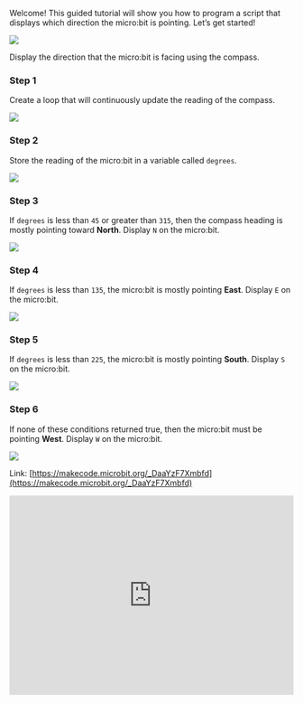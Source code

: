 Welcome! This guided tutorial will show you how to program a script that displays which direction the micro:bit is pointing. Let’s get started!

![](https://i.imgur.com/uH9kHQH.png)

Display the direction that the micro:bit is facing using the compass.

### Step 1

Create a loop that will continuously update the reading of the compass.

![](https://i.imgur.com/ZvGUMpi.png)

### Step 2

Store the reading of the micro:bit in a variable called `degrees`.

![](https://i.imgur.com/xvMBxR1.png)

### Step 3

If `degrees` is less than `45` or greater than `315`, then the compass heading is mostly pointing toward **North**. Display `N` on the micro:bit.

![](https://i.imgur.com/BGql1YN.png)

### Step 4

If `degrees` is less than `135`, the micro:bit is mostly pointing **East**. Display `E` on the micro:bit.

![](https://i.imgur.com/RwGe218.png)

### Step 5

If `degrees` is less than `225`, the micro:bit is mostly pointing **South**. Display `S` on the micro:bit.

![](https://i.imgur.com/cAPmeL6.png)

### Step 6

If none of these conditions returned true, then the micro:bit must be pointing **West**. Display `W` on the micro:bit.

![](https://i.imgur.com/BjtZz9M.png)

Link: [https://makecode.microbit.org/_DaaYzF7Xmbfd](https://makecode.microbit.org/_DaaYzF7Xmbfd)

<div style="position:relative;height:0;padding-bottom:70%;overflow:hidden;"><iframe style="position:absolute;top:0;left:0;width:100%;height:100%;" src="https://makecode.microbit.org/#pub:_DaaYzF7Xmbfd" frameborder="0" sandbox="allow-popups allow-forms allow-scripts allow-same-origin"></iframe></div>






